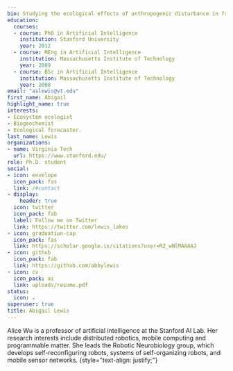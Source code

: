 ```yaml
---
bio: Studying the ecological effects of anthropogenic disturbance in freshwater systems
education:
  courses:
  - course: PhD in Artificial Intelligence
    institution: Stanford University
    year: 2012
  - course: MEng in Artificial Intelligence
    institution: Massachusetts Institute of Technology
    year: 2009
  - course: BSc in Artificial Intelligence
    institution: Massachusetts Institute of Technology
    year: 2008
email: "aslewis@vt.edu"
first_name: Abigail
highlight_name: true
interests:
- Ecosystem ecologist
- Biogeochemist
- Ecological forecaster. 
last_name: Lewis
organizations:
- name: Virginia Tech
  url: https://www.stanford.edu/
role: Ph.D. student
social:
- icon: envelope
  icon_pack: fas
  link: /#contact
- display:
    header: true
  icon: twitter
  icon_pack: fab
  label: Follow me on Twitter
  link: https://twitter.com/lewis_lakes
- icon: graduation-cap
  icon_pack: fas
  link: https://scholar.google.is/citations?user=RZ_wNlMAAAAJ
- icon: github
  icon_pack: fab
  link: https://github.com/abbylewis
- icon: cv
  icon_pack: ai
  link: uploads/resume.pdf
status:
  icon: ☕️
superuser: true
title: Abigail Lewis
---
```


Alice Wu is a professor of artificial intelligence at the Stanford AI Lab. Her research interests include distributed robotics, mobile computing and programmable matter. She leads the Robotic Neurobiology group, which develops self-reconfiguring robots, systems of self-organizing robots, and mobile sensor networks.
{style="text-align: justify;"}
